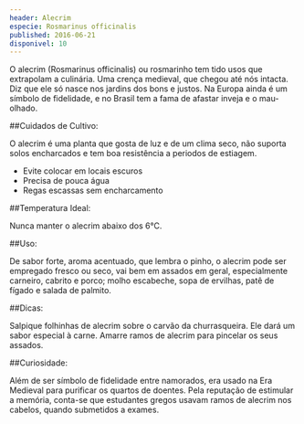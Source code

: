 ```yaml
---
header: Alecrim 
especie: Rosmarinus officinalis
published: 2016-06-21
disponivel: 10
---
```


O alecrim (Rosmarinus officinalis) ou rosmarinho tem tido usos que extrapolam a culinária.
 Uma crença medieval, que chegou até nós intacta. Diz que ele só nasce nos jardins dos bons e justos. 
 Na Europa ainda é um símbolo de fidelidade, e no Brasil tem a fama de afastar inveja e o mau-olhado.

##Cuidados de Cultivo:

O alecrim é uma planta que gosta de luz e de um clima seco, não suporta solos encharcados e tem boa resistência a periodos de estiagem.

 - Evite colocar em locais escuros
 - Precisa de pouca água
 - Regas escassas sem encharcamento

 
##Temperatura Ideal: 

Nunca manter o alecrim abaixo dos 6°C. 

##Uso: 

De sabor forte, aroma acentuado, que lembra o pinho, o alecrim pode ser empregado fresco ou seco, vai bem 
em assados em geral, especialmente carneiro, cabrito e porco; molho escabeche, sopa de ervilhas, patê de 
fígado e salada de palmito.

##Dicas:

Salpique folhinhas de alecrim sobre o carvão da churrasqueira. Ele dará um sabor especial à carne.
 Amarre ramos de alecrim para pincelar os seus assados.


##Curiosidade:

Além de ser símbolo de fidelidade entre namorados, era usado na Era Medieval para
 purificar os quartos de doentes. Pela reputação de estimular a memória, conta-se que estudantes gregos
 usavam ramos de alecrim nos cabelos, quando submetidos a exames.